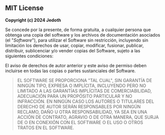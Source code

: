## MIT License

**Copyright (c) 2024 Jedoth**

Se concede por la presente, de forma gratuita, a cualquier persona que obtenga una copia
del software y los archivos de documentación asociados (el "*Software*"), para utilizar el
Software sin restricción, incluyendo sin limitación los derechos de usar, copiar, modificar,
fusionar, publicar, distribuir, sublicenciar y/o vender copias del Software, sujeto a las
siguientes condiciones:

El aviso de derechos de autor anterior y este aviso de permiso deben incluirse en todas
las copias o partes sustanciales del Software.

>EL SOFTWARE SE PROPORCIONA "TAL CUAL", SIN GARANTÍA DE NINGÚN TIPO, EXPRESA O IMPLÍCITA, INCLUYENDO PERO NO LIMITADO A LAS GARANTÍAS IMPLÍCITAS DE COMERCIABILIDAD, ADECUACIÓN PARA UN PROPÓSITO PARTICULAR Y NO INFRACCIÓN. EN NINGÚN CASO LOS AUTORES O TITULARES DEL DERECHO DE AUTOR SERÁN RESPONSABLES POR NINGÚN RECLAMO, DAÑO U OTRA RESPONSABILIDAD, YA SEA EN UNA ACCIÓN DE CONTRATO, AGRAVIO O DE OTRA MANERA, QUE SURJA DE O EN CONEXIÓN CON EL SOFTWARE O EL USO O OTROS TRATOS EN EL SOFTWARE.